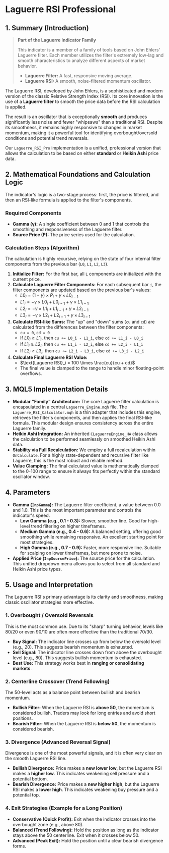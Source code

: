 # Laguerre RSI Professional

## 1. Summary (Introduction)

> **Part of the Laguerre Indicator Family**
>
> This indicator is a member of a family of tools based on John Ehlers' Laguerre filter. Each member utilizes the filter's extremely low-lag and smooth characteristics to analyze different aspects of market behavior.
>
> * **Laguerre Filter:** A fast, responsive moving average.
> * **Laguerre RSI:** A smooth, noise-filtered momentum oscillator.

The Laguerre RSI, developed by John Ehlers, is a sophisticated and modern version of the classic Relative Strength Index (RSI). Its core innovation is the use of a **Laguerre filter** to smooth the price data before the RSI calculation is applied.

The result is an oscillator that is exceptionally **smooth** and produces significantly less noise and fewer "whipsaws" than a traditional RSI. Despite its smoothness, it remains highly responsive to changes in market momentum, making it a powerful tool for identifying overbought/oversold conditions and potential trend reversals.

Our `Laguerre_RSI_Pro` implementation is a unified, professional version that allows the calculation to be based on either **standard** or **Heikin Ashi** price data.

## 2. Mathematical Foundations and Calculation Logic

The indicator's logic is a two-stage process: first, the price is filtered, and then an RSI-like formula is applied to the filter's components.

### Required Components

* **Gamma (γ):** A single coefficient between 0 and 1 that controls the smoothing and responsiveness of the Laguerre filter.
* **Source Price (P):** The price series used for the calculation.

### Calculation Steps (Algorithm)

The calculation is highly recursive, relying on the state of four internal filter components from the previous bar (`L0`, `L1`, `L2`, `L3`).

1. **Initialize Filter:** For the first bar, all `L` components are initialized with the current price.
2. **Calculate Laguerre Filter Components:** For each subsequent bar `i`, the filter components are updated based on the previous bar's values:
    * $L0_i = (1 - \gamma) \times P_i + \gamma \times L0_{i-1}$
    * $L1_i = -\gamma \times L0_i + L0_{i-1} + \gamma \times L1_{i-1}$
    * $L2_i = -\gamma \times L1_i + L1_{i-1} + \gamma \times L2_{i-1}$
    * $L3_i = -\gamma \times L2_i + L2_{i-1} + \gamma \times L3_{i-1}$
3. **Calculate RSI-like Sums:** The "up" and "down" sums (`cu` and `cd`) are calculated from the differences between the filter components:
    * `cu = 0`, `cd = 0`
    * If $L0_i \ge L1_i$, then `cu += L0_i - L1_i`, else `cd += L1_i - L0_i`
    * If $L1_i \ge L2_i$, then `cu += L1_i - L2_i`, else `cd += L2_i - L1_i`
    * If $L2_i \ge L3_i$, then `cu += L2_i - L3_i`, else `cd += L3_i - L2_i`
4. **Calculate Final Laguerre RSI Value:**
    * $\text{Laguerre RSI}_i = 100 \times \frac{cu}{cu + cd}$
    * The final value is clamped to the range to handle minor floating-point overflows.

## 3. MQL5 Implementation Details

* **Modular "Family" Architecture:** The core Laguerre filter calculation is encapsulated in a central `Laguerre_Engine.mqh` file. The `Laguerre_RSI_Calculator.mqh` is a thin adapter that includes this engine, retrieves the filter's components, and then applies the final RSI-like formula. This modular design ensures consistency across the entire Laguerre family.
* **Heikin Ashi Integration:** An inherited `CLaguerreEngine_HA` class allows the calculation to be performed seamlessly on smoothed Heikin Ashi data.
* **Stability via Full Recalculation:** We employ a full recalculation within `OnCalculate`. For a highly state-dependent and recursive filter like Laguerre, this is the most robust and reliable method.
* **Value Clamping:** The final calculated value is mathematically clamped to the 0-100 range to ensure it always fits perfectly within the standard oscillator window.

## 4. Parameters

* **Gamma (`InpGamma`):** The Laguerre filter coefficient, a value between 0.0 and 1.0. This is the most important parameter and controls the indicator's speed.
  * **Low Gamma (e.g., 0.1 - 0.3):** Slower, smoother line. Good for high-level trend filtering on higher timeframes.
  * **Medium Gamma (e.g., 0.4 - 0.6):** A balanced setting, offering good smoothing while remaining responsive. An excellent starting point for most strategies.
  * **High Gamma (e.g., 0.7 - 0.9):** Faster, more responsive line. Suitable for scalping on lower timeframes, but more prone to noise.
* **Applied Price (`InpSourcePrice`):** The source price for the calculation. This unified dropdown menu allows you to select from all standard and Heikin Ashi price types.

## 5. Usage and Interpretation

The Laguerre RSI's primary advantage is its clarity and smoothness, making classic oscillator strategies more effective.

### **1. Overbought / Oversold Reversals**

This is the most common use. Due to its "sharp" turning behavior, levels like 80/20 or even 90/10 are often more effective than the traditional 70/30.

* **Buy Signal:** The indicator line crosses up from below the oversold level (e.g., 20). This suggests bearish momentum is exhausted.
* **Sell Signal:** The indicator line crosses down from above the overbought level (e.g., 80). This suggests bullish momentum is exhausted.
* **Best Use:** This strategy works best in **ranging or consolidating markets**.

### **2. Centerline Crossover (Trend Following)**

The 50-level acts as a balance point between bullish and bearish momentum.

* **Bullish Filter:** When the Laguerre RSI is **above 50**, the momentum is considered bullish. Traders may look for long entries and avoid short positions.
* **Bearish Filter:** When the Laguerre RSI is **below 50**, the momentum is considered bearish.

### **3. Divergence (Advanced Reversal Signal)**

Divergence is one of the most powerful signals, and it is often very clear on the smooth Laguerre RSI line.

* **Bullish Divergence:** Price makes a **new lower low**, but the Laguerre RSI makes a **higher low**. This indicates weakening sell pressure and a potential bottom.
* **Bearish Divergence:** Price makes a **new higher high**, but the Laguerre RSI makes a **lower high**. This indicates weakening buy pressure and a potential top.

### **4. Exit Strategies (Example for a Long Position)**

* **Conservative (Quick Profit):** Exit when the indicator crosses into the overbought zone (e.g., above 80).
* **Balanced (Trend Following):** Hold the position as long as the indicator stays above the 50 centerline. Exit when it crosses below 50.
* **Advanced (Peak Exit):** Hold the position until a clear bearish divergence forms.
